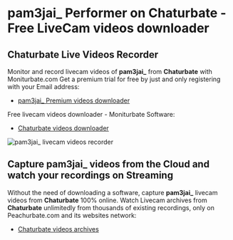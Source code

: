 # pam3jai_ Performer on Chaturbate - Free LiveCam videos downloader

## Chaturbate Live Videos Recorder

Monitor and record livecam videos of **pam3jai_** from **Chaturbate** with Moniturbate.com
Get a premium trial for free by just and only registering with your Email address:
* [pam3jai_ Premium videos downloader](https://moniturbate.com/request-demo-licence-key.html)

Free livecam videos downloader - Moniturbate Software:
* [Chaturbate videos downloader](https://moniturbate.com/moniturbate-download-software.html)

![pam3jai_ livecam videos recorder](https://peachurnet.com/templates/moniturbate-software.png)


## Capture pam3jai_ videos from the Cloud and watch your recordings on Streaming

Without the need of downloading a software, capture **pam3jai_** livecam videos from **Chaturbate** 100% online.
Watch Livecam archives from **Chaturbate** unlimitedly from thousands of existing recordings, only on Peachurbate.com and its websites network:
* [Chaturbate videos archives](https://peachurnet.com/)
